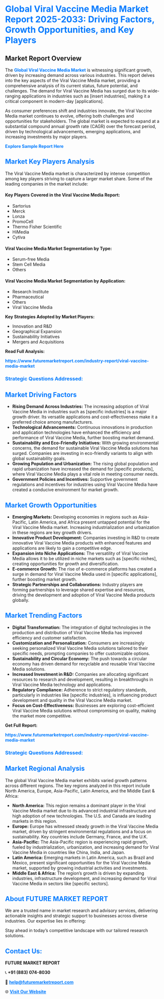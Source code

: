 <h1 style="color: #007BFF;">Global Viral Vaccine Media Market Report 2025-2033: Driving Factors, Growth Opportunities, and Key Players</h1>

<section id="overview">
<h2>Market Report Overview</h2>
<p>The <a href="https://www.futuremarketreport.com/industry-report/viral-vaccine-media-market" style="color: #007BFF; text-decoration: none;"><strong>Global Viral Vaccine Media Market</strong></a> is witnessing significant growth, driven by increasing demand across various industries. This report delves into the key aspects of the Viral Vaccine Media market, providing a comprehensive analysis of its current status, future potential, and challenges. The demand for Viral Vaccine Media has surged due to its wide-ranging applications in industries such as [insert industries], making it a critical component in modern-day [applications].</p>
<p>As consumer preferences shift and industries innovate, the Viral Vaccine Media market continues to evolve, offering both challenges and opportunities for stakeholders. The global market is expected to expand at a substantial compound annual growth rate (CAGR) over the forecast period, driven by technological advancements, emerging applications, and increasing investments by major players.</p>
</section>

<section id="overview">
<p><a href="https://www.futuremarketreport.com/request-sample/reportId=122845" style="color: #007BFF; text-decoration: none;"><strong>Explore Sample Report Here</strong></a></p>
</section>

<section id="key-players">
<h2 style="color: #007BFF;">Market Key Players Analysis</h2>
<p>The Viral Vaccine Media market is characterized by intense competition among key players striving to capture a larger market share. Some of the leading companies in the market include:</p>
<h4>Key Players Covered in the Viral Vaccine Media Report:</h4>
<ul><li>Sartorius</li><li>Merck</li><li>Lonza</li><li>PromoCell</li><li>Thermo Fisher Scientific</li><li>HiMedia</li><li>Cytiva</li></ul>
<h4>Viral Vaccine Media Market Segmentation by Type:</h4>
<ul><li>Serum-free Media</li><li>Stem Cell Media</li><li>Others</li></ul>

<h4>Viral Vaccine Media Market Segmentation by Application:</h4>
<ul><li>Research Institute</li><li>Pharmaceutical</li><li>Others</li><li>Viral Vaccine Media</li></ul>
<p><strong>Key Strategies Adopted by Market Players:</strong></p>
<ul>
<li>Innovation and R&D</li>
<li>Geographical Expansion</li>
<li>Sustainability Initiatives</li>
<li>Mergers and Acquisitions</li>
</ul>
</section>

<section>
<p><strong>Read Full Analysis: </strong></p><a href="https://www.futuremarketreport.com/industry-report/viral-vaccine-media-market" style="color: #007BFF; text-decoration: none;"><strong>https://www.futuremarketreport.com/industry-report/viral-vaccine-media-market</strong></a>
<h3 style="color: #007BFF;">Strategic Questions Addressed:</h3>
</section>

<section id="driving-factors">
<h2 style="color: #007BFF;">Market Driving Factors</h2>
<ul>
<li><strong>Rising Demand Across Industries:</strong> The increasing adoption of Viral Vaccine Media in industries such as [specific industries] is a major growth driver. Its versatile applications and cost-effectiveness make it a preferred choice among manufacturers.</li>
<li><strong>Technological Advancements:</strong> Continuous innovations in production and application technologies have enhanced the efficiency and performance of Viral Vaccine Media, further boosting market demand.</li>
<li><strong>Sustainability and Eco-Friendly Initiatives:</strong> With growing environmental concerns, the demand for sustainable Viral Vaccine Media solutions has surged. Companies are investing in eco-friendly variants to align with global sustainability goals.</li>
<li><strong>Growing Population and Urbanization:</strong> The rising global population and rapid urbanization have increased the demand for [specific products], where Viral Vaccine Media plays a vital role in meeting consumer needs.</li>
<li><strong>Government Policies and Incentives:</strong> Supportive government regulations and incentives for industries using Viral Vaccine Media have created a conducive environment for market growth.</li>
</ul>
</section>

<section id="growth-opportunities">
<h2 style="color: #007BFF;">Market Growth Opportunities</h2>
<ul>
<li><strong>Emerging Markets:</strong> Developing economies in regions such as Asia-Pacific, Latin America, and Africa present untapped potential for the Viral Vaccine Media market. Increasing industrialization and urbanization in these regions are key growth drivers.</li>
<li><strong>Innovative Product Development:</strong> Companies investing in R&D to create innovative Viral Vaccine Media products with enhanced features and applications are likely to gain a competitive edge.</li>
<li><strong>Expansion into Niche Applications:</strong> The versatility of Viral Vaccine Media allows it to be utilized in niche markets such as [specific niches], creating opportunities for growth and diversification.</li>
<li><strong>E-commerce Growth:</strong> The rise of e-commerce platforms has created a surge in demand for Viral Vaccine Media used in [specific applications], further boosting market growth.</li>
<li><strong>Strategic Partnerships and Collaborations:</strong> Industry players are forming partnerships to leverage shared expertise and resources, driving the development and adoption of Viral Vaccine Media products globally.</li>
</ul>
</section>

<section id="trending-factors">
<h2 style="color: #007BFF;">Market Trending Factors</h2>
<ul>
<li><strong>Digital Transformation:</strong> The integration of digital technologies in the production and distribution of Viral Vaccine Media has improved efficiency and customer satisfaction.</li>
<li><strong>Customization and Personalization:</strong> Consumers are increasingly seeking personalized Viral Vaccine Media solutions tailored to their specific needs, prompting companies to offer customizable options.</li>
<li><strong>Sustainability and Circular Economy:</strong> The push towards a circular economy has driven demand for recyclable and reusable Viral Vaccine Media solutions.</li>
<li><strong>Increased Investment in R&D:</strong> Companies are allocating significant resources to research and development, resulting in breakthroughs in Viral Vaccine Media technology and applications.</li>
<li><strong>Regulatory Compliance:</strong> Adherence to strict regulatory standards, particularly in industries like [specific industries], is influencing product development and quality in the Viral Vaccine Media market.</li>
<li><strong>Focus on Cost-Effectiveness:</strong> Businesses are exploring cost-efficient Viral Vaccine Media solutions without compromising on quality, making the market more competitive.</li>
</ul>
</section>

<section>
<p><strong>Get Full Report: </strong></p><a href="https://www.futuremarketreport.com/industry-report/viral-vaccine-media-market" style="color: #007BFF; text-decoration: none;"><strong>https://www.futuremarketreport.com/industry-report/viral-vaccine-media-market</strong></a>
<h3 style="color: #007BFF;">Strategic Questions Addressed:</h3>
</section>


<section id="regional-analysis">
<h2 style="color: #007BFF;">Market Regional Analysis</h2>
<p>The global Viral Vaccine Media market exhibits varied growth patterns across different regions. The key regions analyzed in this report include North America, Europe, Asia-Pacific, Latin America, and the Middle East & Africa:</p>
<ul>
<li><strong>North America:</strong> This region remains a dominant player in the Viral Vaccine Media market due to its advanced industrial infrastructure and high adoption of new technologies. The U.S. and Canada are leading markets in this region.</li>
<li><strong>Europe:</strong> Europe has witnessed steady growth in the Viral Vaccine Media market, driven by stringent environmental regulations and a focus on sustainability. Key countries include Germany, France, and the U.K.</li>
<li><strong>Asia-Pacific:</strong> The Asia-Pacific region is experiencing rapid growth, fueled by industrialization, urbanization, and increasing demand for Viral Vaccine Media in countries like China, India, and Japan.</li>
<li><strong>Latin America:</strong> Emerging markets in Latin America, such as Brazil and Mexico, present significant opportunities for the Viral Vaccine Media market, supported by growing industrial activities and investments.</li>
<li><strong>Middle East & Africa:</strong> The region’s growth is driven by expanding industries, infrastructure development, and increasing demand for Viral Vaccine Media in sectors like [specific sectors].</li>
</ul>
</section>

<footer>
<h2 style="color: #007BFF;">About FUTURE MARKET REPORT</h2>
<p>We are a trusted name in market research and advisory services, delivering actionable insights and strategic support to businesses across diverse industries. Our expertise lies in offering:</p>

<p>Stay ahead in today’s competitive landscape with our tailored research solutions.</p>

<h2 style="color: #007BFF;">Contact Us:</h2>
<p><strong>FUTURE MARKET REPORT</strong></p>
<p>📞 <strong>+91 (883) 074-8030</strong></p>
<p>📧 <strong><a href="mailto:help@futuremarketreport.com" style="color: #007BFF;">help@futuremarketreport.com</a></strong></p>
<p>🌐 <strong><a href="https://www.futuremarketreport.com/" style="color: #007BFF;">Visit Our Website</a></strong></p>
</footer>